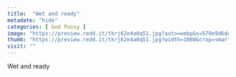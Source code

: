 ```yaml
---
title:  "Wet and ready"
metadate: "hide"
categories: [ God Pussy ]
image: "https://preview.redd.it/tkrj62e4a0q51.jpg?auto=webp&s=570e9d6de6ee71b1e72e9fdc77261025a01ecf23"
thumb: "https://preview.redd.it/tkrj62e4a0q51.jpg?width=1080&crop=smart&auto=webp&s=b6c62f09fc8319b4e5fe061ddfc890ce5c8c0d00"
visit: ""
---
```

Wet and ready
